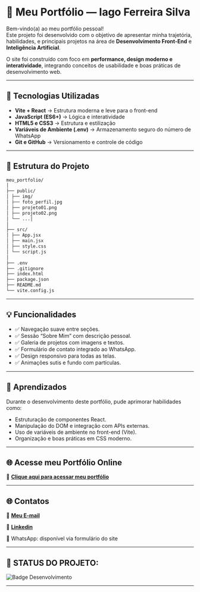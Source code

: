 # 💼 Meu Portfólio — Iago Ferreira Silva

Bem-vindo(a) ao meu portfólio pessoal!  
Este projeto foi desenvolvido com o objetivo de apresentar minha trajetória, habilidades, e principais projetos na área de **Desenvolvimento Front-End** e **Inteligência Artificial**.  

O site foi construído com foco em **performance, design moderno e interatividade**, integrando conceitos de usabilidade e boas práticas de desenvolvimento web.

---

## 🚀 Tecnologias Utilizadas

- **Vite + React** → Estrutura moderna e leve para o front-end  
- **JavaScript (ES6+)** → Lógica e interatividade  
- **HTML5 e CSS3** → Estrutura e estilização  
- **Variáveis de Ambiente (.env)** → Armazenamento seguro do número de WhatsApp  
- **Git e GitHub** → Versionamento e controle de código  

---

## 🧩 Estrutura do Projeto

```bash
meu_portfolio/
│
├── public/
│ ├── img/
│ ├── foto_perfil.jpg
│ ├── projeto01.png
│ ├── projeto02.png
│ └── ...│ 
│
├── src/
│ ├── App.jsx
│ ├── main.jsx
│ ├── style.css
│ └── script.js
│
├── .env
├── .gitignore
├── index.html
├── package.json
├── README.md
└── vite.config.js
```

---

## 💡 Funcionalidades

- ✅ Navegação suave entre seções.
- ✅ Sessão “Sobre Mim” com descrição pessoal.
- ✅ Galeria de projetos com imagens e textos.
- ✅ Formulário de contato integrado ao WhatsApp.
- ✅ Design responsivo para todas as telas.
- ✅ Animações sutis e fundo com partículas.

---

## 🧠 Aprendizados

Durante o desenvolvimento deste portfólio, pude aprimorar habilidades como:

- Estruturação de componentes React.
- Manipulação do DOM e integração com APIs externas.
- Uso de variáveis de ambiente no front-end (Vite).
- Organização e boas práticas em CSS moderno.

---

## 🌐 Acesse meu Portfólio Online

<p>
  🔗 <a href="" target="_blank"><strong>Clique aqui para acessar meu portfólio</strong></a>
</p>

---

## 🌐 Contatos

<p>
  📧 <a href="iagoferreira008@gmail.com" target="_blank"><strong>Meu E-mail</strong></a>
</p>
<p>
  💼 <a href="https://www.linkedin.com/in/iago-ferreira-9278ab257/" target="_blank"><strong>Linkedin</strong></a>
</p>
📱 WhatsApp: disponível via formulário do site

***
## 📌 STATUS DO PROJETO:
![Badge Desenvolvimento](http://img.shields.io/static/v1?label=STATUS&message=EM%20DESENVOLVIMENTO&color=yellow&style=for-the-badge)

***
